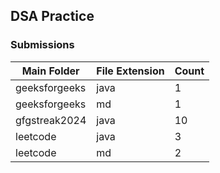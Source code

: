 ## DSA Practice

### Submissions

<!-- file-counts -->
| Main Folder | File Extension | Count |
|--------------|----------------|-------|
| geeksforgeeks | java | 1 |
| geeksforgeeks | md | 1 |
| gfgstreak2024 | java | 10 |
| leetcode | java | 3 |
| leetcode | md | 2 |
<!-- end-file-counts -->

